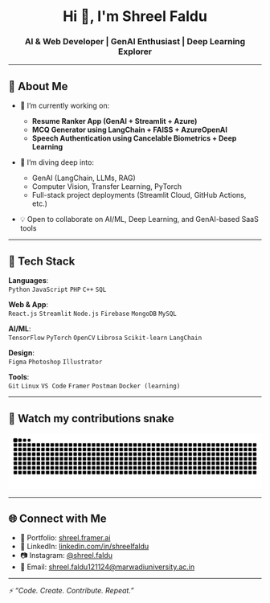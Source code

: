 <h1 align="center">Hi 👋, I'm Shreel Faldu</h1>
<h3 align="center">AI & Web Developer | GenAI Enthusiast | Deep Learning Explorer</h3>

---

## 🚀 About Me

- 🔭 I’m currently working on:  
  - **Resume Ranker App (GenAI + Streamlit + Azure)**  
  - **MCQ Generator using LangChain + FAISS + AzureOpenAI**  
  - **Speech Authentication using Cancelable Biometrics + Deep Learning**  

- 🌱 I’m diving deep into:
  - GenAI (LangChain, LLMs, RAG)
  - Computer Vision, Transfer Learning, PyTorch
  - Full-stack project deployments (Streamlit Cloud, GitHub Actions, etc.)

- 💡 Open to collaborate on AI/ML, Deep Learning, and GenAI-based SaaS tools

---

## 🧰 Tech Stack

**Languages**:  
`Python` `JavaScript` `PHP` `C++` `SQL`

**Web & App**:  
`React.js` `Streamlit` `Node.js` `Firebase` `MongoDB` `MySQL`

**AI/ML**:  
`TensorFlow` `PyTorch` `OpenCV` `Librosa` `Scikit-learn` `LangChain`

**Design**:  
`Figma` `Photoshop` `Illustrator`

**Tools**:  
`Git` `Linux` `VS Code` `Framer` `Postman` `Docker (learning)`

---

## 🐍 Watch my contributions snake

![snake gif](https://raw.githubusercontent.com/Shreelfaldu/Shreelfaldu/output/github-contribution-grid-snake.svg)

---

## 🌐 Connect with Me

- 🔗 Portfolio: [shreel.framer.ai](https://shreel.framer.ai)
- 💼 LinkedIn: [linkedin.com/in/shreelfaldu](https://linkedin.com/in/shreelfaldu)
- 📷 Instagram: [@shreel.faldu](https://instagram.com/shreel.faldu)
- 📧 Email: shreel.faldu121124@marwadiuniversity.ac.in

---

*⚡ “Code. Create. Contribute. Repeat.”*
